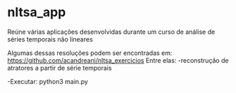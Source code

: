 # nltsa_app
Reúne várias aplicações desenvolvidas durante um curso de análise de séries temporais não lineares

Algumas dessas resoluções podem ser encontradas em: https://github.com/acandreani/nltsa_exercicios
Entre elas: 
    -reconstrução de atratores a partir de série temporais
 


-Executar:
python3 main.py

